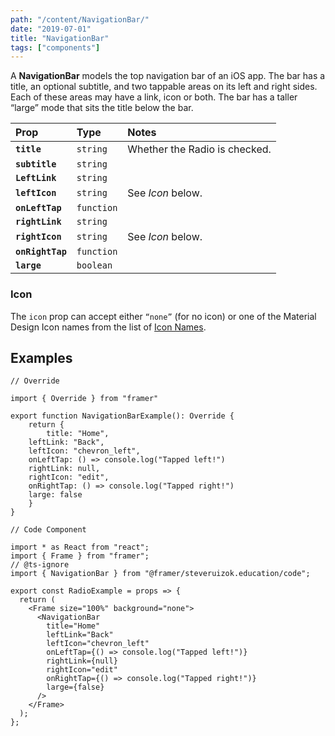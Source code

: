 ```yaml
---
path: "/content/NavigationBar/"
date: "2019-07-01"
title: "NavigationBar"
tags: ["components"]
---
```


A **NavigationBar** models the top navigation bar of an iOS app. The bar has a
title, an optional subtitle, and two tappable areas on its left and right sides.
Each of these areas may have a link, icon or both. The bar has a taller “large”
mode that sits the title below the bar.

| Prop             | Type       | Notes                         |
| :--------------- | :--------- | :---------------------------- |
| **`title`**      | `string`   | Whether the Radio is checked. |
| **`subtitle`**   | `string`   |                               |
| **`LeftLink`**   | `string`   |                               |
| **`leftIcon`**   | `string`   | See _Icon_ below.             |
| **`onLeftTap`**  | `function` |                               |
| **`rightLink`**  | `string`   |                               |
| **`rightIcon`**  | `string`   | See _Icon_ below.             |
| **`onRightTap`** | `function` |                               |
| **`large`**      | `boolean`  |                               |

### Icon

The `icon` prop can accept either `“none”` (for no icon) or one of the Material
Design Icon names from the list of [Icon Names](content/IconNames/).

## Examples

```tsx
// Override

import { Override } from "framer"

export function NavigationBarExample(): Override {
	return {
		title: "Home",
    leftLink: "Back",
    leftIcon: "chevron_left",
    onLeftTap: () => console.log("Tapped left!")
    rightLink: null,
    rightIcon: "edit",
    onRightTap: () => console.log("Tapped right!")
  	large: false
	}
}
```

```tsx
// Code Component

import * as React from "react";
import { Frame } from "framer";
// @ts-ignore
import { NavigationBar } from "@framer/steveruizok.education/code";

export const RadioExample = props => {
  return (
    <Frame size="100%" background="none">
      <NavigationBar
        title="Home"
        leftLink="Back"
        leftIcon="chevron_left"
        onLeftTap={() => console.log("Tapped left!")}
        rightLink={null}
        rightIcon="edit"
        onRightTap={() => console.log("Tapped right!")}
        large={false}
      />
    </Frame>
  );
};
```
